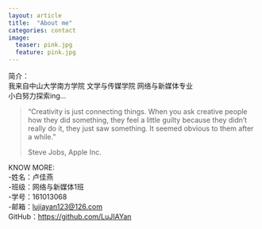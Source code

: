 ```yaml
---
layout: article
title:  "About me"
categories: contact
image:
  teaser: pink.jpg
  feature: pink.jpg
---
```

简介：<br>
我来自中山大学南方学院
文学与传媒学院
网络与新媒体专业<br>
小白努力探索ing...

> “Creativity is just connecting things. When you ask creative people how they did something, they feel a little guilty because they didn’t really do it, they just saw something. It seemed obvious to them after a while.”
> 
>Steve Jobs, Apple Inc.

KNOW MORE:<br>
-姓名：卢佳燕<br>
-班级：网络与新媒体1班<br>
-学号：161013068<br>
-邮箱：lujiayan123@126.com<br>
GitHub：https://github.com/LuJIAYan<br>